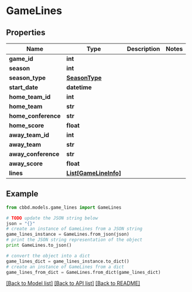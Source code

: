 # GameLines


## Properties
Name | Type | Description | Notes
------------ | ------------- | ------------- | -------------
**game_id** | **int** |  | 
**season** | **int** |  | 
**season_type** | [**SeasonType**](SeasonType.md) |  | 
**start_date** | **datetime** |  | 
**home_team_id** | **int** |  | 
**home_team** | **str** |  | 
**home_conference** | **str** |  | 
**home_score** | **float** |  | 
**away_team_id** | **int** |  | 
**away_team** | **str** |  | 
**away_conference** | **str** |  | 
**away_score** | **float** |  | 
**lines** | [**List[GameLineInfo]**](GameLineInfo.md) |  | 

## Example

```python
from cbbd.models.game_lines import GameLines

# TODO update the JSON string below
json = "{}"
# create an instance of GameLines from a JSON string
game_lines_instance = GameLines.from_json(json)
# print the JSON string representation of the object
print GameLines.to_json()

# convert the object into a dict
game_lines_dict = game_lines_instance.to_dict()
# create an instance of GameLines from a dict
game_lines_from_dict = GameLines.from_dict(game_lines_dict)
```
[[Back to Model list]](../README.md#documentation-for-models) [[Back to API list]](../README.md#documentation-for-api-endpoints) [[Back to README]](../README.md)


